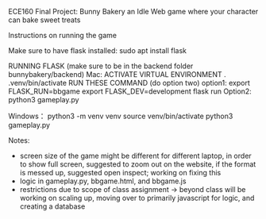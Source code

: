 ECE160 Final Project: Bunny Bakery an Idle Web game where your character can bake sweet treats

Instructions on running the game

Make sure to have flask installed:
sudo apt install flask

RUNNING FLASK (make sure to be in the backend folder bunnybakery/backend)
Mac:
ACTIVATE VIRTUAL ENVIRONMENT
. .venv/bin/activate
RUN THESE COMMAND (do option two)
option1:
export FLASK_RUN=bbgame
export FLASK_DEV=development
flask run
Option2: 
python3 gameplay.py

Windows：
python3 -m venv venv
source venv/bin/activate
python3 gameplay.py

Notes:
- screen size of the game might be different for different laptop, in order to show full screen, suggested to zoom out on the website, if the format is messed up, suggested open inspect; working on fixing this
- logic in gameplay.py, bbgame.html, and bbgame.js
- restrictions due to scope of class assignment -> beyond class will be working on scaling up, moving over to primarily javascript for logic, and creating a database
